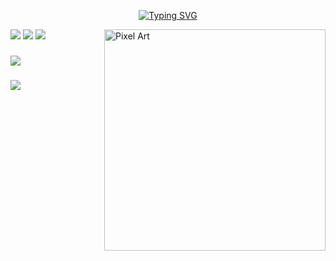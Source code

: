 <div align="center">
  
  [![Typing SVG](https://readme-typing-svg.demolab.com?font=Fira+Code&pause=4000&color=C690EA&center=true&vCenter=true&multiline=true&width=435&lines=print+(%22Eu+sou+Rafaela+Penafiel%22))](https://git.io/typing-svg)

</div>

![](https://github-readme-stats-rafaelas-projects-2dc11705.vercel.app//api?username=rafaelapenafiel&show_icons=true&theme=nightowl&hide_border=false&include_all_commits=false&count_private=false&locale=en&)
<img src="https://github.com/user-attachments/assets/0527a5da-1c52-4209-ab1d-62d1e9300de2" alt="Pixel Art" align="right" width="354">
![](https://nirzak-streak-stats.vercel.app/?user=rafaelapenafiel&theme=nightowl&hide_border=false)
![](https://github-readme-stats-rafaelas-projects-2dc11705.vercel.app//api/top-langs/?username=rafaelapenafiel&theme=nightowl&hide_border=false&include_all_commits=false&count_private=false&layout=compact)

###
![](https://github-profile-trophy.vercel.app/?username=rafaelapenafiel&theme=tokyonight&no-frame=false&no-bg=false&margin-w=4)



###
<div align="left">
  <img src="https://go-skill-icons.vercel.app/api/icons?i=html,css,bootstrap,vscode,py,canva,figma,github,idea,java,jira,mysql" />
</div>

